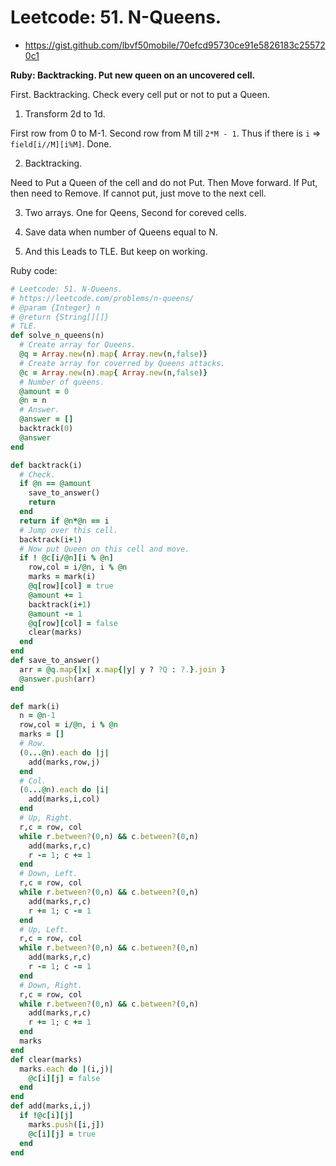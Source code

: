 # Leetcode: 51. N-Queens.

- https://gist.github.com/lbvf50mobile/70efcd95730ce91e5826183c255720c1

**Ruby: Backtracking. Put new queen on an uncovered cell.**

First. Backtracking. Check every cell put or not to put a Queen.

1. Transform 2d to 1d.  

First row from 0 to M-1. Second row from M till `2*M - 1`. Thus if there is `i` => `field[i//M][i%M]`. Done.

2. Backtracking.  

Need to Put a Queen of the cell and do not Put. Then Move forward. If Put, then need to Remove. If cannot put, just move to the next cell.

3. Two arrays. One for Qeens, Second for coreved cells.

4. Save data when number of Queens equal to N.

5. And this Leads to TLE. But keep on working.


Ruby code:
```Ruby
# Leetcode: 51. N-Queens.
# https://leetcode.com/problems/n-queens/
# @param {Integer} n
# @return {String[][]}
# TLE.
def solve_n_queens(n)
  # Create array for Queens.
  @q = Array.new(n).map{ Array.new(n,false)}
  # Create array for coverred by Queens attacks.
  @c = Array.new(n).map{ Array.new(n,false)}
  # Number of queens.
  @amount = 0
  @n = n
  # Answer.
  @answer = []
  backtrack(0)
  @answer 
end

def backtrack(i) 
  # Check.
  if @n == @amount
    save_to_answer()
    return
  end
  return if @n*@n == i
  # Jump over this cell.
  backtrack(i+1)
  # Now put Queen on this cell and move.
  if ! @c[i/@n][i % @n]
    row,col = i/@n, i % @n
    marks = mark(i)
    @q[row][col] = true
    @amount += 1
    backtrack(i+1)
    @amount -= 1
    @q[row][col] = false
    clear(marks)
  end
end
def save_to_answer()
  arr = @q.map{|x| x.map{|y| y ? ?Q : ?.}.join }
  @answer.push(arr)
end

def mark(i)
  n = @n-1
  row,col = i/@n, i % @n
  marks = []
  # Row.
  (0...@n).each do |j|
    add(marks,row,j)
  end
  # Col.
  (0...@n).each do |i|
    add(marks,i,col)
  end
  # Up, Right.
  r,c = row, col
  while r.between?(0,n) && c.between?(0,n)
    add(marks,r,c)
    r -= 1; c += 1
  end
  # Down, Left.
  r,c = row, col
  while r.between?(0,n) && c.between?(0,n)
    add(marks,r,c)
    r += 1; c -= 1
  end
  # Up, Left.
  r,c = row, col
  while r.between?(0,n) && c.between?(0,n)
    add(marks,r,c)
    r -= 1; c -= 1
  end
  # Down, Right.
  r,c = row, col
  while r.between?(0,n) && c.between?(0,n)
    add(marks,r,c)
    r += 1; c += 1
  end
  marks
end
def clear(marks)
  marks.each do |(i,j)|
    @c[i][j] = false
  end
end
def add(marks,i,j)
  if !@c[i][j]
    marks.push([i,j])
    @c[i][j] = true
  end
end
```
